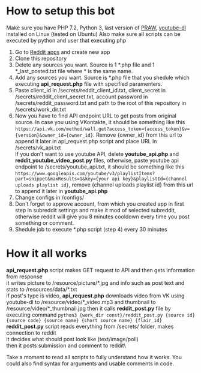 # How to setup this bot
Make sure you have PHP 7.2, Python 3, last version of [PRAW](https://praw.readthedocs.io/en/latest/), [youtube-dl](https://en.wikipedia.org/wiki/Youtube-dl) installed on Linux (tested on Ubuntu)
Also make sure all scripts can be executed by python and user that executing php
1. Go to [Reddit apps](https://www.reddit.com/prefs/apps/) and create new app
2. Clone this repository
3. Delete any sources you want. Source is 1 \*.php file and 1 \*_last_posted.txt file where \* is the same name.
4. Add any sources you want. Source is \*.php file that you shedule which executing **api_request.php** file with specified paramenters.
5. Paste client_id in /secrets/reddit_client_id.txt, client_secret in /secrets/reddit_client_secret.txt, account password in /secrets/reddit_password.txt and path to the root of this repository in /secrets/work_dir.txt
6. Now you have to find API endpoint URL to get posts from original source. In case you using VKontakte, it should be something like this `https://api.vk.com/method/wall.get?access_token={access_token}&v={version}&owner_id={owner_id}`. Remove {owner_id} from this url to append it later in api_request.php script and place URL in /secrets/vk_api.txt\
If you don't want to use youtube API, delete **youtube_api.php** and **reddit_youtube_video_post.py** files, otherwise, paste youtube api endpoint to /secrets/youtube_api.txt, it should be something like this `https://www.googleapis.com/youtube/v3/playlistItems?part=snippet&maxResults=1&key={your api key}&playlistId={channel uploads playlist id}`, remove {channel uploads playlist id} from this url to append it later in **youtube_api.php**
7. Change configs in /configs/
8. Don't forget to approve account, from which you created app in first step in subreddit settings and make it mod of selected subreddit, otherwise reddit will give you 8 minutes cooldown every time you post something or comment.
9. Shedule job to execute \*.php script (step 4) every 30 minutes

# How it all works
**api_request.php** script makes GET request to API and then gets information from response\
it writes picture to /resource/picture/\*.jpg and info such as post text and stats to /resources/data/\*.txt\
if post's type is video, **api_request.php** downloads video from VK using youtube-dl to /resource/video/\*_video.mp3 and thumbnail to /resource/video/\*_thumbnail.jpg
then it calls **reddit_post.py** file by executing command `python3 {work_dir const}/reddit_post.py {source id} {source code} {source name} {short source name} {flair_id}`\
**reddit_post.py** script reads everything from /secrets/ folder, makes connection to reddit\
it decides what should post look like (text/image/poll)\
then it posts submission and comment to reddit\

Take a moment to read all scripts to fully understand how it works. You could also find syntax for arguments and usable comments in code.

